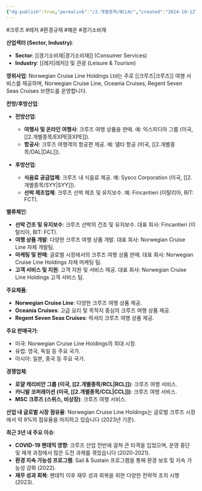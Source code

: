 ```yaml
---
{"dg-publish":true,"permalink":"/2.개별종목/NCLH/","created":"2024-10-12T00:12:35.844+09:00","updated":"2025-06-03T20:06:00.304+09:00"}
---
```


#크루즈 #레저 #환경규제 #해운 #경기소비재 

**산업섹터 (Sector, Industry)**:

- **Sector**: [[경기소비재\|경기소비재]] (Consumer Services)
- **Industry**: [[레저\|레저]] 및 관광 (Leisure & Tourism)

**영위사업**: Norwegian Cruise Line Holdings Ltd는 주로 [[크루즈\|크루즈]] 여행 서비스를 제공하며, Norwegian Cruise Line, Oceania Cruises, Regent Seven Seas Cruises 브랜드를 운영합니다.

**전방/후방산업**:

- **전방산업**:
    - **여행사 및 온라인 여행사**: 크루즈 여행 상품을 판매. 예: 익스피디아 그룹 (미국, [[2.개별종목/EXPE\|EXPE]]).
    - **항공사**: 크루즈 여행객의 항공편 제공. 예: 델타 항공 (미국, [[2.개별종목/DAL\|DAL]]).
      
- **후방산업**:
    - **식음료 공급업체**: 크루즈 내 식음료 제공. 예: Sysco Corporation (미국, [[2.개별종목/SYY\|SYY]]).
    - **선박 제조업체**: 크루즈 선박 제조 및 유지보수. 예: Fincantieri (이탈리아, BIT: FCT).

**밸류체인**:

- **선박 건조 및 유지보수**: 크루즈 선박의 건조 및 유지보수. 대표 회사: Fincantieri (이탈리아, BIT: FCT).
- **여행 상품 개발**: 다양한 크루즈 여행 상품 개발. 대표 회사: Norwegian Cruise Line 자체 개발팀.
- **마케팅 및 판매**: 글로벌 시장에서의 크루즈 여행 상품 판매. 대표 회사: Norwegian Cruise Line Holdings 자체 마케팅 팀.
- **고객 서비스 및 지원**: 고객 지원 및 서비스 제공. 대표 회사: Norwegian Cruise Line Holdings 고객 서비스 팀.

**주요제품**:

- **Norwegian Cruise Line**: 다양한 크루즈 여행 상품 제공.
- **Oceania Cruises**: 고급 요리 및 목적지 중심의 크루즈 여행 상품 제공.
- **Regent Seven Seas Cruises**: 럭셔리 크루즈 여행 상품 제공.

**주요 판매국가**:

- 미국: Norwegian Cruise Line Holdings의 최대 시장.
- 유럽: 영국, 독일 등 주요 국가.
- 아시아: 일본, 중국 등 주요 국가.

**경쟁업체**:

- **로얄 캐리비안 그룹 (미국, [[2.개별종목/RCL\|RCL]])**: 크루즈 여행 서비스.
- **카니발 코퍼레이션 (미국, [[2.개별종목/CCL\|CCL]])**: 크루즈 여행 서비스.
- **MSC 크루즈 (스위스, 비상장)**: 크루즈 여행 서비스.

**산업 내 글로벌 시장 점유율**: Norwegian Cruise Line Holdings는 글로벌 크루즈 시장에서 약 9%의 점유율을 차지하고 있습니다 (2023년 기준).

**최근 3년 내 주요 이슈**:

- **COVID-19 팬데믹 영향**: 크루즈 산업 전반에 걸쳐 큰 타격을 입었으며, 운영 중단 및 재개 과정에서 많은 도전 과제를 겪었습니다 (2020-2021).
- **환경 지속 가능성 프로그램**: Sail & Sustain 프로그램을 통해 환경 보호 및 지속 가능성 강화 (2022).
- **재무 성과 회복**: 팬데믹 이후 재무 성과 회복을 위한 다양한 전략적 조치 시행 (2023).